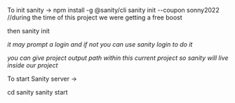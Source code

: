 To init sanity ->
npm install -g @sanity/cli
sanity init --coupon sonny2022 //during the time of this project we were getting a free boost


then 
sanity init

*it may prompt a login and if not you can use sanity login to do it*

*you can give project output path within this current project so sanity will live inside our project*

To start Sanity server ->

cd sanity
sanity start
